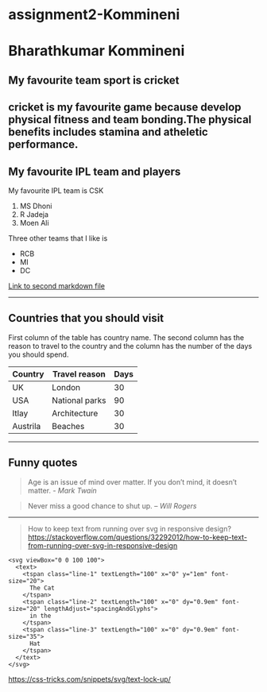 # assignment2-Kommineni
# Bharathkumar Kommineni
## My favourite team sport is cricket
cricket is my favourite game because **develop physical fitness and team bonding**.The physical benefits includes **stamina and atheletic performance**.
-----
## My favourite IPL team and players
My favourite IPL team is CSK
1. MS Dhoni
2. R Jadeja
3. Moen Ali

Three other teams that I like is 
- RCB
- MI
- DC


[Link to second markdown file](AboutMe.md)

----
## Countries that you should visit
First column of the table has country name. The second column has the reason to travel to the country and the column has the number of the days you should spend.

| Country | Travel reason | Days |
|---------|---------------|-------|
| UK | London | 30  |
| USA | National parks | 90 |
| Itlay | Architecture | 30 |
| Austrila | Beaches | 30 |

----
## Funny quotes
> Age is an issue of mind over matter. If you don’t mind, it doesn’t matter. - *Mark Twain*

> Never miss a good chance to shut up. – *Will Rogers*

-----

>How to keep text from running over svg in responsive design?<https://stackoverflow.com/questions/32292012/how-to-keep-text-from-running-over-svg-in-responsive-design>

```
<svg viewBox="0 0 100 100">
  <text>
    <tspan class="line-1" textLength="100" x="0" y="1em" font-size="20">
      The Cat
    </tspan>
    <tspan class="line-2" textLength="100" x="0" dy="0.9em" font-size="20" lengthAdjust="spacingAndGlyphs">
      in the
    </tspan>
    <tspan class="line-3" textLength="100" x="0" dy="0.9em" font-size="35">
      Hat
    </tspan>
  </text>
</svg>
```

<https://css-tricks.com/snippets/svg/text-lock-up/>